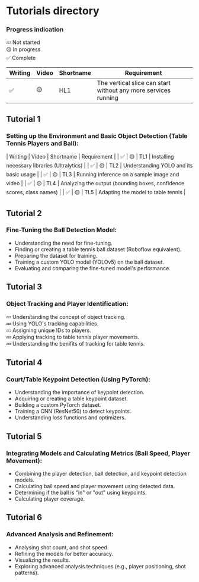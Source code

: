 # Tutorials directory
### Progress indication
💤 Not started  
🟡 In progress  
✅ Complete  

| Writing | Video | Shortname | Requirement |
|---|---|---|---|
| ✅ | 🟡 | HL1 | The vertical slice can start without any more services running |

## Tutorial 1
### Setting up the Environment and Basic Object Detection (Table Tennis Players and Ball):
| Writing | Video | Shortname | Requirement |
| ✅ | 🟡 | TL1 | Installing necessary libraries (Ultralytics) |
| ✅ | 🟡 | TL2 | Understanding YOLO and its basic usage |
| ✅ | 🟡 | TL3 | Running inference on a sample image and video |
| ✅ | 🟡 | TL4 | Analyzing the output (bounding boxes, confidence scores, class names)  |
| ✅ | 🟡 | TL5 | Adapting the model to table tennis |


## Tutorial 2
### Fine-Tuning the Ball Detection Model:
- Understanding the need for fine-tuning.
- Finding or creating a table tennis ball dataset (Roboflow equivalent).
- Preparing the dataset for training.
- Training a custom YOLO model (YOLOv5) on the ball dataset.
- Evaluating and comparing the fine-tuned model's performance.

## Tutorial 3
### Object Tracking and Player Identification:
💤 Understanding the concept of object tracking.  
💤 Using YOLO's tracking capabilities.  
💤 Assigning unique IDs to players.  
💤 Applying tracking to table tennis player movements.  
💤 Understanding the benifits of tracking for table tennis.  

## Tutorial 4
### Court/Table Keypoint Detection (Using PyTorch):
- Understanding the importance of keypoint detection.
- Acquiring or creating a table keypoint dataset.
- Building a custom PyTorch dataset.
- Training a CNN (ResNet50) to detect keypoints.
- Understanding loss functions and optimizers.

## Tutorial 5
### Integrating Models and Calculating Metrics (Ball Speed, Player Movement):
- Combining the player detection, ball detection, and keypoint detection models.
- Calculating ball speed and player movement using detected data.
- Determining if the ball is "in" or "out" using keypoints.
- Calculating player coverage.

## Tutorial 6
### Advanced Analysis and Refinement:
- Analysing shot count, and shot speed.
- Refining the models for better accuracy.
- Visualizing the results.
- Exploring advanced analysis techniques (e.g., player positioning, shot patterns).

